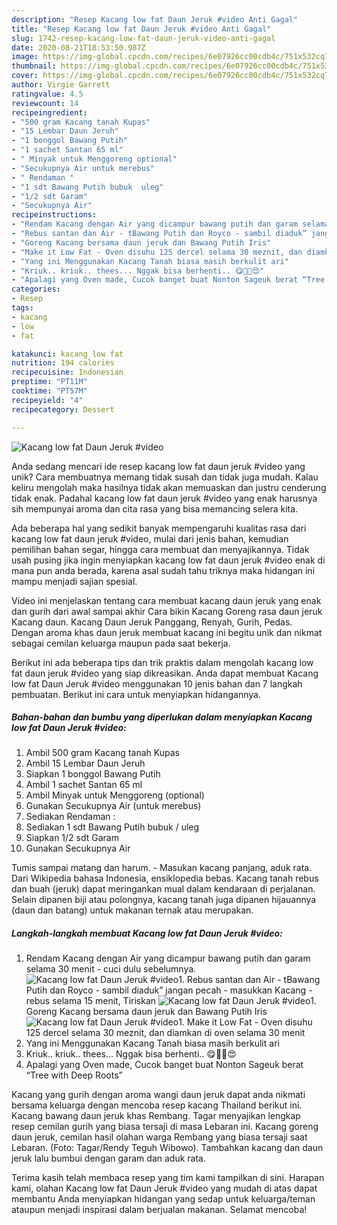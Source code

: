 ```yaml
---
description: "Resep Kacang low fat Daun Jeruk #video Anti Gagal"
title: "Resep Kacang low fat Daun Jeruk #video Anti Gagal"
slug: 1742-resep-kacang-low-fat-daun-jeruk-video-anti-gagal
date: 2020-08-21T18:53:50.987Z
image: https://img-global.cpcdn.com/recipes/6e07926cc00cdb4c/751x532cq70/kacang-low-fat-daun-jeruk-video-foto-resep-utama.jpg
thumbnail: https://img-global.cpcdn.com/recipes/6e07926cc00cdb4c/751x532cq70/kacang-low-fat-daun-jeruk-video-foto-resep-utama.jpg
cover: https://img-global.cpcdn.com/recipes/6e07926cc00cdb4c/751x532cq70/kacang-low-fat-daun-jeruk-video-foto-resep-utama.jpg
author: Virgie Garrett
ratingvalue: 4.5
reviewcount: 14
recipeingredient:
- "500 gram Kacang tanah Kupas"
- "15 Lembar Daun Jeruh"
- "1 bonggol Bawang Putih"
- "1 sachet Santan 65 ml"
- " Minyak untuk Menggoreng optional"
- "Secukupnya Air untuk merebus"
- " Rendaman "
- "1 sdt Bawang Putih bubuk  uleg"
- "1/2 sdt Garam"
- "Secukupnya Air"
recipeinstructions:
- "Rendam Kacang dengan Air yang dicampur bawang putih dan garam selama 30 menit - cuci dulu sebelumnya."
- "Rebus santan dan Air - tBawang Putih dan Royco - sambil diaduk” jangan pecah - masukkan Kacang - rebus selama 15 menit, Tiriskan"
- "Goreng Kacang bersama daun jeruk dan Bawang Putih Iris"
- "Make it Low Fat - Oven disuhu 125 dercel selama 30 meznit, dan diamkan di oven selama 30 menit"
- "Yang ini Menggunakan Kacang Tanah biasa masih berkulit ari"
- "Kriuk.. kriuk.. thees... Nggak bisa berhenti.. 😋👩‍🍳😍"
- "Apalagi yang Oven made, Cucok banget buat Nonton Sageuk berat “Tree with Deep Roots”"
categories:
- Resep
tags:
- kacang
- low
- fat

katakunci: kacang low fat 
nutrition: 194 calories
recipecuisine: Indonesian
preptime: "PT11M"
cooktime: "PT57M"
recipeyield: "4"
recipecategory: Dessert

---
```



![Kacang low fat Daun Jeruk #video](https://img-global.cpcdn.com/recipes/6e07926cc00cdb4c/751x532cq70/kacang-low-fat-daun-jeruk-video-foto-resep-utama.jpg)

Anda sedang mencari ide resep kacang low fat daun jeruk #video yang unik? Cara membuatnya memang tidak susah dan tidak juga mudah. Kalau keliru mengolah maka hasilnya tidak akan memuaskan dan justru cenderung tidak enak. Padahal kacang low fat daun jeruk #video yang enak harusnya sih mempunyai aroma dan cita rasa yang bisa memancing selera kita.

Ada beberapa hal yang sedikit banyak mempengaruhi kualitas rasa dari kacang low fat daun jeruk #video, mulai dari jenis bahan, kemudian pemilihan bahan segar, hingga cara membuat dan menyajikannya. Tidak usah pusing jika ingin menyiapkan kacang low fat daun jeruk #video enak di mana pun anda berada, karena asal sudah tahu triknya maka hidangan ini mampu menjadi sajian spesial.

Video ini menjelaskan tentang cara membuat kacang daun jeruk yang enak dan gurih dari awal sampai akhir Cara bikin Kacang Goreng rasa daun jeruk Kacang daun. Kacang Daun Jeruk Panggang, Renyah, Gurih, Pedas. Dengan aroma khas daun jeruk membuat kacang ini begitu unik dan nikmat sebagai cemilan keluarga maupun pada saat bekerja.


Berikut ini ada beberapa tips dan trik praktis dalam mengolah kacang low fat daun jeruk #video yang siap dikreasikan. Anda dapat membuat Kacang low fat Daun Jeruk #video menggunakan 10 jenis bahan dan 7 langkah pembuatan. Berikut ini cara untuk menyiapkan hidangannya.

<!--inarticleads1-->

##### Bahan-bahan dan bumbu yang diperlukan dalam menyiapkan Kacang low fat Daun Jeruk #video:

1. Ambil 500 gram Kacang tanah Kupas
1. Ambil 15 Lembar Daun Jeruh
1. Siapkan 1 bonggol Bawang Putih
1. Ambil 1 sachet Santan 65 ml
1. Ambil  Minyak untuk Menggoreng (optional)
1. Gunakan Secukupnya Air (untuk merebus)
1. Sediakan  Rendaman :
1. Sediakan 1 sdt Bawang Putih bubuk / uleg
1. Siapkan 1/2 sdt Garam
1. Gunakan Secukupnya Air


Tumis sampai matang dan harum. - Masukan kacang panjang, aduk rata. Dari Wikipedia bahasa Indonesia, ensiklopedia bebas. Kacang tanah rebus dan buah (jeruk) dapat meringankan mual dalam kendaraan di perjalanan. Selain dipanen biji atau polongnya, kacang tanah juga dipanen hijauannya (daun dan batang) untuk makanan ternak atau merupakan. 

<!--inarticleads2-->

##### Langkah-langkah membuat Kacang low fat Daun Jeruk #video:

1. Rendam Kacang dengan Air yang dicampur bawang putih dan garam selama 30 menit - cuci dulu sebelumnya.
<img src="//assets-global.cpcdn.com/assets/icons/button_play-2c75c40dde080a61004c1f40b05d8f140eaff45d7e9e6481dc71c63d2e7c4909.png" alt="Kacang low fat Daun Jeruk #video">1. Rebus santan dan Air - tBawang Putih dan Royco - sambil diaduk” jangan pecah - masukkan Kacang - rebus selama 15 menit, Tiriskan
<img src="//assets-global.cpcdn.com/assets/icons/button_play-2c75c40dde080a61004c1f40b05d8f140eaff45d7e9e6481dc71c63d2e7c4909.png" alt="Kacang low fat Daun Jeruk #video">1. Goreng Kacang bersama daun jeruk dan Bawang Putih Iris
<img src="//assets-global.cpcdn.com/assets/icons/button_play-2c75c40dde080a61004c1f40b05d8f140eaff45d7e9e6481dc71c63d2e7c4909.png" alt="Kacang low fat Daun Jeruk #video">1. Make it Low Fat - Oven disuhu 125 dercel selama 30 meznit, dan diamkan di oven selama 30 menit
1. Yang ini Menggunakan Kacang Tanah biasa masih berkulit ari
1. Kriuk.. kriuk.. thees... Nggak bisa berhenti.. 😋👩‍🍳😍
1. Apalagi yang Oven made, Cucok banget buat Nonton Sageuk berat “Tree with Deep Roots”


Kacang yang gurih dengan aroma wangi daun jeruk dapat anda nikmati bersama keluarga dengan mencoba resep kacang Thailand berikut ini. Kacang bawang daun jeruk khas Rembang. Tagar menyajikan lengkap resep cemilan gurih yang biasa tersaji di masa Lebaran ini. Kacang goreng daun jeruk, cemilan hasil olahan warga Rembang yang biasa tersaji saat Lebaran. (Foto: Tagar/Rendy Teguh Wibowo). Tambahkan kacang dan daun jeruk lalu bumbui dengan garam dan aduk rata. 

Terima kasih telah membaca resep yang tim kami tampilkan di sini. Harapan kami, olahan Kacang low fat Daun Jeruk #video yang mudah di atas dapat membantu Anda menyiapkan hidangan yang sedap untuk keluarga/teman ataupun menjadi inspirasi dalam berjualan makanan. Selamat mencoba!
